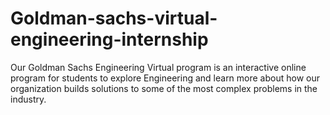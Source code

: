 # Goldman-sachs-virtual-engineering-internship
Our Goldman Sachs Engineering Virtual program is an interactive online program for students to explore Engineering and learn more about how our organization builds solutions to some of the most complex problems in the industry.
